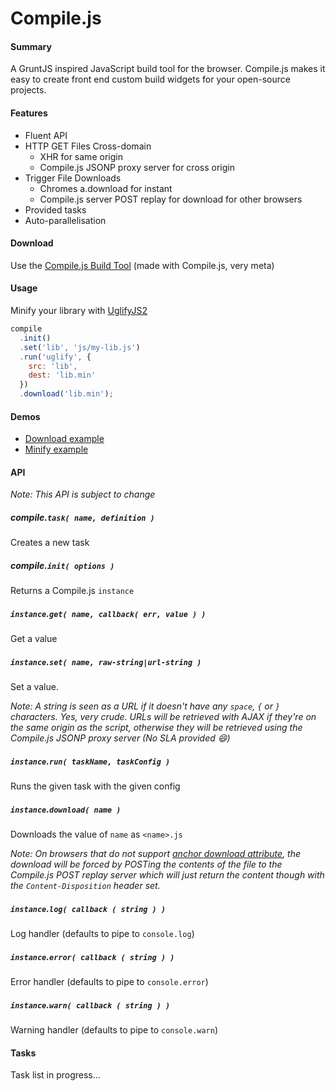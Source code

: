 Compile.js
=========

#### Summary

A GruntJS inspired JavaScript build tool for the browser.
Compile.js makes it easy to create front end custom build widgets for your open-source projects.

#### Features

* Fluent API
* HTTP GET Files Cross-domain
  * XHR for same origin
  * Compile.js JSONP proxy server for cross origin
* Trigger File Downloads
  * Chromes a.download for instant 
  * Compile.js server POST replay for download for other browsers
* Provided tasks
* Auto-parallelisation

#### Download

Use the [Compile.js Build Tool](http://jpillora.com/compilejs/builder/index.html) (made with Compile.js, very meta)

#### Usage

Minify your library with [UglifyJS2](https://github.com/mishoo/UglifyJS2)

``` javascript
compile
  .init()
  .set('lib', 'js/my-lib.js')
  .run('uglify', {
    src: 'lib',
    dest: 'lib.min'
  })
  .download('lib.min');
```

#### Demos

* [Download example](http://jpillora.com/compilejs/example/download.html)
* [Minify example](http://jpillora.com/compilejs/example/uglify.html)

#### API

*Note: This API is subject to change*

##### compile.`task( name, definition )`

Creates a new task

##### compile.`init( options )`

Returns a Compile.js `instance`

##### `instance`.`get( name, callback( err, value ) )`

Get a value

##### `instance`.`set( name, raw-string|url-string )`

Set a value.

*Note: A string is seen as a URL if it doesn't have any `space`, `{` or `}` characters. Yes, very crude.
URLs will be retrieved with AJAX if they're on the same origin as the script,
otherwise they will be retrieved using the Compile.js JSONP proxy server (No SLA provided :smile:)*

##### `instance`.`run( taskName, taskConfig )`

Runs the given task with the given config

##### `instance`.`download( name )`

Downloads the value of `name` as `<name>.js`

*Note: On browsers that do not support [anchor download attribute](http://caniuse.com/download), the download
will be forced by POSTing the contents of the file to the Compile.js POST replay server which
will just return the content though with the `Content-Disposition` header set.*

##### `instance`.`log( callback ( string ) )`

Log handler (defaults to pipe to `console.log`)

##### `instance`.`error( callback ( string ) )`

Error handler (defaults to pipe to `console.error`)

##### `instance`.`warn( callback ( string ) )`

Warning handler (defaults to pipe to `console.warn`)

#### Tasks

Task list in progress...


